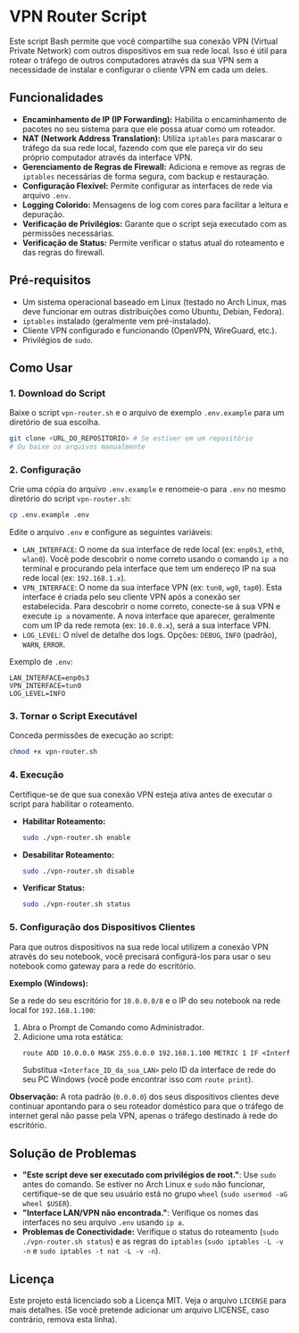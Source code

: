 # VPN Router Script

Este script Bash permite que você compartilhe sua conexão VPN (Virtual Private Network) com outros dispositivos em sua rede local. Isso é útil para rotear o tráfego de outros computadores através da sua VPN sem a necessidade de instalar e configurar o cliente VPN em cada um deles.

## Funcionalidades

- **Encaminhamento de IP (IP Forwarding):** Habilita o encaminhamento de pacotes no seu sistema para que ele possa atuar como um roteador.
- **NAT (Network Address Translation):** Utiliza `iptables` para mascarar o tráfego da sua rede local, fazendo com que ele pareça vir do seu próprio computador através da interface VPN.
- **Gerenciamento de Regras de Firewall:** Adiciona e remove as regras de `iptables` necessárias de forma segura, com backup e restauração.
- **Configuração Flexível:** Permite configurar as interfaces de rede via arquivo `.env`.
- **Logging Colorido:** Mensagens de log com cores para facilitar a leitura e depuração.
- **Verificação de Privilégios:** Garante que o script seja executado com as permissões necessárias.
- **Verificação de Status:** Permite verificar o status atual do roteamento e das regras do firewall.

## Pré-requisitos

- Um sistema operacional baseado em Linux (testado no Arch Linux, mas deve funcionar em outras distribuições como Ubuntu, Debian, Fedora).
- `iptables` instalado (geralmente vem pré-instalado).
- Cliente VPN configurado e funcionando (OpenVPN, WireGuard, etc.).
- Privilégios de `sudo`.

## Como Usar

### 1. Download do Script

Baixe o script `vpn-router.sh` e o arquivo de exemplo `.env.example` para um diretório de sua escolha.

```bash
git clone <URL_DO_REPOSITORIO> # Se estiver em um repositório
# Ou baixe os arquivos manualmente
```

### 2. Configuração

Crie uma cópia do arquivo `.env.example` e renomeie-o para `.env` no mesmo diretório do script `vpn-router.sh`:

```bash
cp .env.example .env
```

Edite o arquivo `.env` e configure as seguintes variáveis:

- `LAN_INTERFACE`: O nome da sua interface de rede local (ex: `enp0s3`, `eth0`, `wlan0`). Você pode descobrir o nome correto usando o comando `ip a` no terminal e procurando pela interface que tem um endereço IP na sua rede local (ex: `192.168.1.x`).
- `VPN_INTERFACE`: O nome da sua interface VPN (ex: `tun0`, `wg0`, `tap0`). Esta interface é criada pelo seu cliente VPN após a conexão ser estabelecida. Para descobrir o nome correto, conecte-se à sua VPN e execute `ip a` novamente. A nova interface que aparecer, geralmente com um IP da rede remota (ex: `10.8.0.x`), será a sua interface VPN.
- `LOG_LEVEL`: O nível de detalhe dos logs. Opções: `DEBUG`, `INFO` (padrão), `WARN`, `ERROR`.

Exemplo de `.env`:

```dotenv
LAN_INTERFACE=enp0s3
VPN_INTERFACE=tun0
LOG_LEVEL=INFO
```

### 3. Tornar o Script Executável

Conceda permissões de execução ao script:

```bash
chmod +x vpn-router.sh
```

### 4. Execução

Certifique-se de que sua conexão VPN esteja ativa antes de executar o script para habilitar o roteamento.

- **Habilitar Roteamento:**

  ```bash
  sudo ./vpn-router.sh enable
  ```

- **Desabilitar Roteamento:**

  ```bash
  sudo ./vpn-router.sh disable
  ```

- **Verificar Status:**

  ```bash
  sudo ./vpn-router.sh status
  ```

### 5. Configuração dos Dispositivos Clientes

Para que outros dispositivos na sua rede local utilizem a conexão VPN através do seu notebook, você precisará configurá-los para usar o seu notebook como gateway para a rede do escritório.

**Exemplo (Windows):**

Se a rede do seu escritório for `10.0.0.0/8` e o IP do seu notebook na rede local for `192.168.1.100`:

1. Abra o Prompt de Comando como Administrador.
2. Adicione uma rota estática:
   ```cmd
   route ADD 10.0.0.0 MASK 255.0.0.0 192.168.1.100 METRIC 1 IF <Interface_ID_da_sua_LAN>
   ```
   Substitua `<Interface_ID_da_sua_LAN>` pelo ID da interface de rede do seu PC Windows (você pode encontrar isso com `route print`).

**Observação:** A rota padrão (`0.0.0.0`) dos seus dispositivos clientes deve continuar apontando para o seu roteador doméstico para que o tráfego de internet geral não passe pela VPN, apenas o tráfego destinado à rede do escritório.

## Solução de Problemas

- **"Este script deve ser executado com privilégios de root."**: Use `sudo` antes do comando. Se estiver no Arch Linux e `sudo` não funcionar, certifique-se de que seu usuário está no grupo `wheel` (`sudo usermod -aG wheel $USER`).
- **"Interface LAN/VPN não encontrada."**: Verifique os nomes das interfaces no seu arquivo `.env` usando `ip a`.
- **Problemas de Conectividade:** Verifique o status do roteamento (`sudo ./vpn-router.sh status`) e as regras do `iptables` (`sudo iptables -L -v -n` e `sudo iptables -t nat -L -v -n`).

## Licença

Este projeto está licenciado sob a Licença MIT. Veja o arquivo `LICENSE` para mais detalhes. (Se você pretende adicionar um arquivo LICENSE, caso contrário, remova esta linha).
